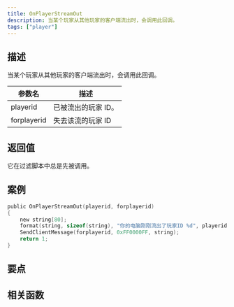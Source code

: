 ```yaml
---
title: OnPlayerStreamOut
description: 当某个玩家从其他玩家的客户端流出时，会调用此回调。
tags: ["player"]
---
```


<VersionWarnCN name='回调' version='SA-MP 0.3a' />

## 描述

当某个玩家从其他玩家的客户端流出时，会调用此回调。

| 参数名      | 描述                |
| ----------- | ------------------- |
| playerid    | 已被流出的玩家 ID。 |
| forplayerid | 失去该流的玩家 ID   |

## 返回值

它在过滤脚本中总是先被调用。

## 案例

```c
public OnPlayerStreamOut(playerid, forplayerid)
{
    new string[80];
    format(string, sizeof(string), "你的电脑刚刚流出了玩家ID %d", playerid);
    SendClientMessage(forplayerid, 0xFF0000FF, string);
    return 1;
}
```

## 要点

<TipNPCCallbacksCNs />

## 相关函数
